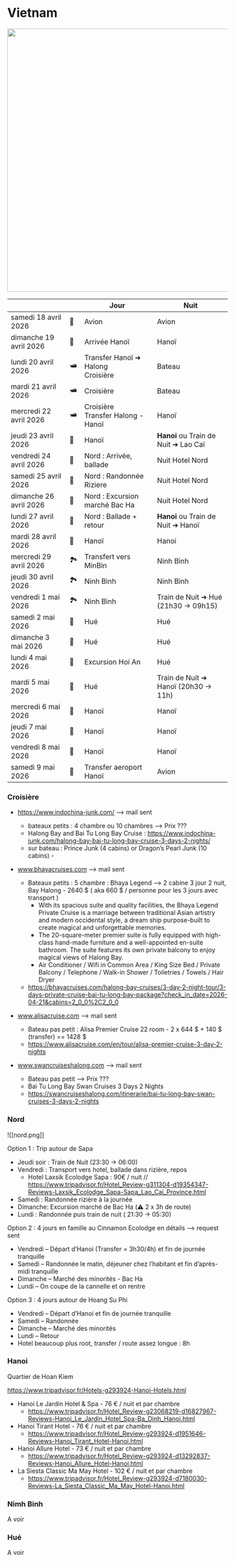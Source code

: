 # Vietnam


<img src="https://www.tonkinvoyage.com/upload/tonkin/Blog/1016/Carte-du-Vietnam-version-touristique-et-geographique.jpg" width="600" />

 
|                        |     | Jour                                  | Nuit                                 |
| ---------------------- | --- | ------------------------------------- | ------------------------------------ |
| samedi 18 avril 2026   | 🛬  | Avion                                 | Avion                                |
| dimanche 19 avril 2026 | 🏮  | Arrivée Hanoï                         | Hanoï                                |
| lundi 20 avril 2026    | 🛥️ | Transfer Hanoï ➜ Halong<br/>Croisière | Bateau                               |
| mardi 21 avril 2026    | 🛥️ | Croisière                             | Bateau                               |
| mercredi 22 avril 2026 | 🛥️ | Croisière<br/>Transfer Halong - Hanoï | Hanoï                                |
| jeudi 23 avril 2026    | 🏮  | Hanoï                                 | **Hanoi** ou Train de Nuit ➜ Lao Caï |
| vendredi 24 avril 2026 | 🌄  | Nord : Arrivée, ballade               | Nuit Hotel Nord                      |
| samedi 25 avril 2026   | 🌄  | Nord : Randonnée Riziere              | Nuit Hotel Nord                      |
| dimanche 26 avril 2026 | 🌄  | Nord : Excursion marché Bac Ha        | Nuit Hotel Nord                      |
| lundi 27 avril 2026    | 🌄  | Nord : Ballade + retour               | **Hanoi** ou Train de Nuit ➜ Hanoï   |
| mardi 28 avril 2026    | 🏮  | Hanoï                                 | Hanoi                                |
| mercredi 29 avril 2026 | 🏞️ | Transfert vers MinBin                 | Ninh Bình                            |
| jeudi 30 avril 2026    | 🏞️ | Ninh Bình                             | Ninh Bình                            |
| vendredi 1 mai 2026    | 🏞️ | Ninh Bình                             | Train de Nuit ➜ Hué (21h30 -> 09h15) |
| samedi 2 mai 2026      | 🪷  | Hué                                   | Hué                                  |
| dimanche 3 mai 2026    | 🪷  | Hué                                   | Hué                                  |
| lundi 4 mai 2026       | 🪷  | Excursion Hoi An                      | Hué                                  |
| mardi 5 mai 2026       | 🪷  | Hué                                   | Train de Nuit ➜ Hanoï (20h30 -> 11h) |
| mercredi 6 mai 2026    | 🏮  | Hanoï                                 | Hanoï                                |
| jeudi 7 mai 2026       | 🏮  | Hanoï                                 | Hanoï                                |
| vendredi 8 mai 2026    | 🏮  | Hanoï                                 | Hanoï                                |
| samedi 9 mai 2026      | 🛬  | Transfer aeroport Hanoï               | Avion                                |

### Croisière

- https://www.indochina-junk.com/ --> mail sent
	- bateaux petits : 4 chambre ou 10 chambres --> Prix ???
	- Halong Bay and Bai Tu Long Bay Cruise : https://www.indochina-junk.com/halong-bay-bai-tu-long-bay-cruise-3-days-2-nights/
	- sur bateau : Prince Junk  (4 cabins) or Dragon’s Pearl Junk  (10 cabins)	- 

- www.bhayacruises.com --> mail sent
	- Bateaux petits : 5 chambre : Bhaya Legend --> 2 cabine  3 jour 2 nuit, Bay Halong - 2640 $ ( aka 660 $ / personne pour les 3 jours avec transport )
		-  With its spacious suite and quality facilities, the Bhaya Legend Private Cruise is a marriage between traditional Asian artistry and modern occidental style, a dream ship purpose-built to create magical and unforgettable memories.
		- The 20-square-meter premier suite is fully equipped with high-class hand-made furniture and a well-appointed en-suite bathroom. The suite features its own private balcony to enjoy magical views of Halong Bay.
		- Air Conditioner / Wifi in Common Area / King Size Bed / Private Balcony / Telephone / Walk-in Shower / Toiletries / Towels / Hair Dryer
	- https://bhayacruises.com/halong-bay-cruises/3-day-2-night-tour/3-days-private-cruise-bai-tu-long-bay-package?check_in_date=2026-04-21&cabins=2_0_0%2C2_0_0

- www.alisacruise.com --> mail sent
	- Bateau pas petit : Alisa Premier Cruise 22 room - 2 x 644 $ + 140 $ (transfer) == 1428 $ 
	- https://www.alisacruise.com/en/tour/alisa-premier-cruise-3-day-2-nights

- www.swancruiseshalong.com --> mail sent
	- Bateau pas petit --> Prix ???
	- Bai Tu Long Bay Swan Cruises 3 Days 2 Nights 
	- https://swancruiseshalong.com/itinerarie/bai-tu-long-bay-swan-cruises-3-days-2-nights

### Nord

![[nord.png]]

Option 1 : Trip autour de Sapa
- Jeudi soir : Train de Nuit (23:30 -> 06:00)
- Vendredi : Transport vers hotel, ballade dans rizière, repos
	- Hotel Laxsik Ecolodge Sapa : 90€ / nuit // https://www.tripadvisor.fr/Hotel_Review-g311304-d19354347-Reviews-Laxsik_Ecolodge_Sapa-Sapa_Lao_Cai_Province.html
- Samedi : Randonnée rizière à la journée
- Dimanche: Excursion marché de Bac Ha (⚠️ 2 x 3h de route)
- Lundi : Randonnée puis train de nuit ( 21:30 -> 05:30)

Option 2 : 4 jours en famille au Cinnamon Ecolodge en détails --> request  sent
- Vendredi – Départ d’Hanoi (Transfer = 3h30/4h) et fin de journée tranquille
- Samedi – Randonnée le matin, déjeuner chez l’habitant et fin d’après-midi tranquille
- Dimanche – Marché des minorités - Bac Ha
- Lundi  – On coupe de la cannelle et on rentre

Option 3 : 4 jours autour de Hoang Su Phi
- Vendredi – Départ d’Hanoi et fin de journée tranquille
- Samedi – Randonnée
- Dimanche – Marché des minorités
- Lundi  – Retour
- Hotel beaucoup plus root, transfer / route assez longue : 8h

### Hanoi

Quartier de Hoan Kiem

https://www.tripadvisor.fr/Hotels-g293924-Hanoi-Hotels.html
 
- Hanoi Le Jardin Hotel & Spa - 76 € / nuit et par chambre
	- https://www.tripadvisor.fr/Hotel_Review-g23068219-d16827967-Reviews-Hanoi_Le_Jardin_Hotel_Spa-Ba_Dinh_Hanoi.html
- Hanoi Tirant Hotel - 76 € / nuit et par chambre
	- https://www.tripadvisor.fr/Hotel_Review-g293924-d1951646-Reviews-Hanoi_Tirant_Hotel-Hanoi.html
- Hanoi Allure Hotel - 73 € / nuit et par chambre
	- https://www.tripadvisor.fr/Hotel_Review-g293924-d13292837-Reviews-Hanoi_Allure_Hotel-Hanoi.html
- La Siesta Classic Ma May Hotel - 102 € / nuit et par chambre
	- https://www.tripadvisor.fr/Hotel_Review-g293924-d7180030-Reviews-La_Siesta_Classic_Ma_May_Hotel-Hanoi.html


### Nimh Binh

A voir

### Hué

A voir
